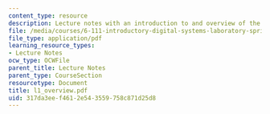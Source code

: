 ```yaml
---
content_type: resource
description: Lecture notes with an introduction to and overview of the course.
file: /media/courses/6-111-introductory-digital-systems-laboratory-spring-2006/317da3eef4612e543559758c871d25d8_l1_overview.pdf
file_type: application/pdf
learning_resource_types:
- Lecture Notes
ocw_type: OCWFile
parent_title: Lecture Notes
parent_type: CourseSection
resourcetype: Document
title: l1_overview.pdf
uid: 317da3ee-f461-2e54-3559-758c871d25d8
---
```

